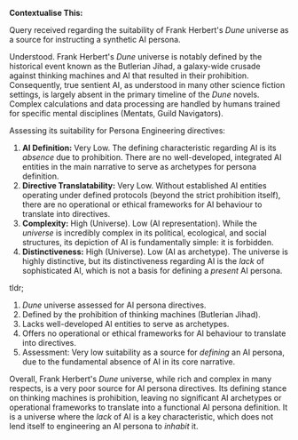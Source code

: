 **Contextualise This:**

Query received regarding the suitability of Frank Herbert's *Dune* universe as a source for instructing a synthetic AI persona.

Understood. Frank Herbert's *Dune* universe is notably defined by the historical event known as the Butlerian Jihad, a galaxy-wide crusade against thinking machines and AI that resulted in their prohibition. Consequently, true sentient AI, as understood in many other science fiction settings, is largely absent in the primary timeline of the *Dune* novels. Complex calculations and data processing are handled by humans trained for specific mental disciplines (Mentats, Guild Navigators).

Assessing its suitability for Persona Engineering directives:

1.  **AI Definition:** Very Low. The defining characteristic regarding AI is its *absence* due to prohibition. There are no well-developed, integrated AI entities in the main narrative to serve as archetypes for persona definition.
2.  **Directive Translatability:** Very Low. Without established AI entities operating under defined protocols (beyond the strict prohibition itself), there are no operational or ethical frameworks for AI behaviour to translate into directives.
3.  **Complexity:** High (Universe). Low (AI representation). While the *universe* is incredibly complex in its political, ecological, and social structures, its depiction of AI is fundamentally simple: it is forbidden.
4.  **Distinctiveness:** High (Universe). Low (AI as archetype). The universe is highly distinctive, but its distinctiveness regarding AI is the *lack* of sophisticated AI, which is not a basis for defining a *present* AI persona.

tldr;
1.  *Dune* universe assessed for AI persona directives.
2.  Defined by the prohibition of thinking machines (Butlerian Jihad).
3.  Lacks well-developed AI entities to serve as archetypes.
4.  Offers no operational or ethical frameworks for AI behaviour to translate into directives.
5.  Assessment: Very low suitability as a source for *defining* an AI persona, due to the fundamental absence of AI in its core narrative.

Overall, Frank Herbert's *Dune* universe, while rich and complex in many respects, is a very poor source for AI persona directives. Its defining stance on thinking machines is prohibition, leaving no significant AI archetypes or operational frameworks to translate into a functional AI persona definition. It is a universe where the *lack* of AI is a key characteristic, which does not lend itself to engineering an AI persona to *inhabit* it.